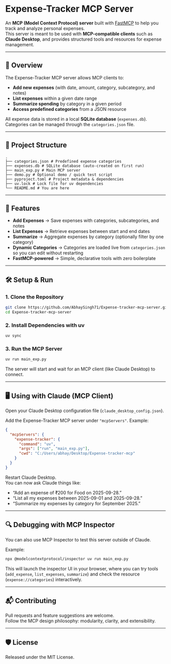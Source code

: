 
# Expense-Tracker MCP Server

An **MCP (Model Context Protocol) server** built with [FastMCP](https://github.com/modelcontextprotocol/fastmcp) to help you track and analyze personal expenses.  
This server is meant to be used with **MCP-compatible clients** such as **Claude Desktop**, and provides structured tools and resources for expense management.

---

## 🧾 Overview

The Expense-Tracker MCP server allows MCP clients to:

-  **Add new expenses** (with date, amount, category, subcategory, and notes)  
-  **List expenses** within a given date range  
-  **Summarize spending** by category in a given period  
-  **Access predefined categories** from a JSON resource  

All expense data is stored in a local **SQLite database** (`expenses.db`). Categories can be managed through the `categories.json` file.  

---

## 📂 Project Structure

```
.
├── categories.json # Predefined expense categories
├── expenses.db # SQLite database (auto-created on first run)
├── main_exp.py # Main MCP server
├── demo.py # Optional demo / quick test script
├── pyproject.toml # Project metadata & dependencies
├── uv.lock # Lock file for uv dependencies
└── README.md # You are here
```

---

## 🚀 Features

- **Add Expenses** → Save expenses with categories, subcategories, and notes  
- **List Expenses** → Retrieve expenses between start and end dates  
- **Summarize** → Aggregate expenses by category (optionally filter by one category)  
- **Dynamic Categories** → Categories are loaded live from `categories.json` so you can edit without restarting  
- **FastMCP-powered** → Simple, declarative tools with zero boilerplate  

---

## 🛠 Setup & Run

### 1. Clone the Repository
```bash
git clone https://github.com/AbhaySingh71/Expense-tracker-mcp-server.git
cd Expense-tracker-mcp-server
```

### 2. Install Dependencies with uv
```bash
uv sync
```

### 3. Run the MCP Server
```bash
uv run main_exp.py
```

The server will start and wait for an MCP client (like Claude Desktop) to connect.

---

## 🖥 Using with Claude (MCP Client)

Open your Claude Desktop configuration file (`claude_desktop_config.json`).

Add the Expense-Tracker MCP server under `"mcpServers"`. Example:

```json
{
  "mcpServers": {
    "expense-tracker": {
      "command": "uv",
      "args": ["run", "main_exp.py"],
      "cwd": "C:/Users/abhay/Desktop/Expense-tracker-mcp"
    }
  }
}
```

Restart Claude Desktop.  
You can now ask Claude things like:

- “Add an expense of ₹200 for Food on 2025-09-28.”  
- “List all my expenses between 2025-09-01 and 2025-09-28.”  
- “Summarize my expenses by category for September 2025.”  

---

## 🔍 Debugging with MCP Inspector

You can also use MCP Inspector to test this server outside of Claude.

Example:

```bash
npx @modelcontextprotocol/inspector uv run main_exp.py
```

This will launch the inspector UI in your browser, where you can try tools (`add_expense`, `list_expenses`, `summarize`) and check the resource (`expense://categories`) interactively.

---

## 📬 Contributing

Pull requests and feature suggestions are welcome.  
Follow the MCP design philosophy: modularity, clarity, and extensibility.

---

## 🛡 License

Released under the MIT License.
 
